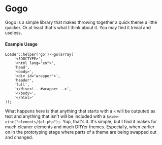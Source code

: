 Gogo
====

Gogo is a simple library that makes throwing together a quick theme a little quicker. Or at least that's what I think about it. You may find it trivial and useless.

#### Example Usage

    Loader::helper('go')->go(array(
        '<!DOCTYPE>',
        '<html lang="en">',
        'head',
        '<body>',
        '<div id="wrapper">',
        'header',
        'full',
        '</div><!-- #wrapper -->',
        '</body>',
        '</html>'
    ));

What happens here is that anything that starts with a `<` will be outputed as text and anything that isn't will be included with a `$view->inc("elements/$el.php");`. Yup, that's it. It's simple, but I find it makes for much cleaner elements and much DRYer themes. Especially, when earlier on in the prototyping stage where parts of a theme are being swapped out and changed.
